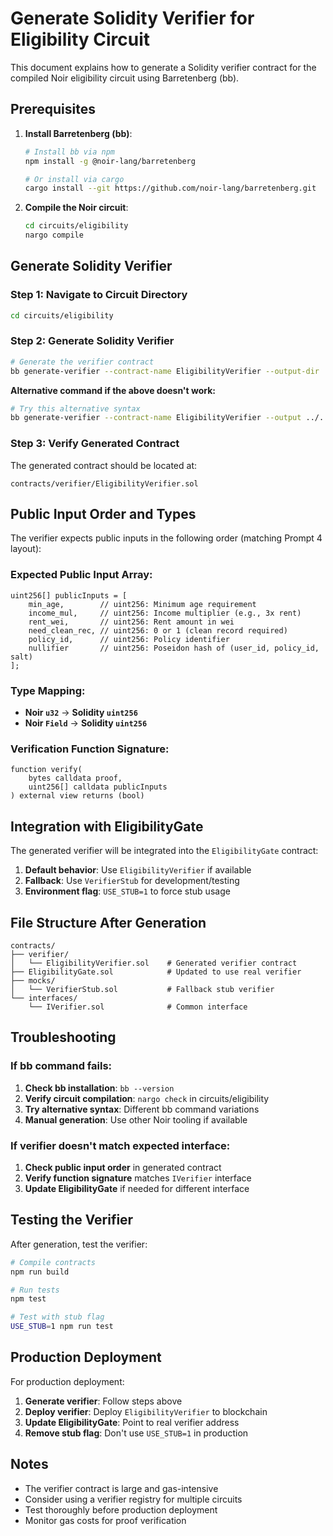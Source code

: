 # Generate Solidity Verifier for Eligibility Circuit

This document explains how to generate a Solidity verifier contract for the compiled Noir eligibility circuit using Barretenberg (bb).

## Prerequisites

1. **Install Barretenberg (bb)**:
   ```bash
   # Install bb via npm
   npm install -g @noir-lang/barretenberg
   
   # Or install via cargo
   cargo install --git https://github.com/noir-lang/barretenberg.git
   ```

2. **Compile the Noir circuit**:
   ```bash
   cd circuits/eligibility
   nargo compile
   ```

## Generate Solidity Verifier

### Step 1: Navigate to Circuit Directory
```bash
cd circuits/eligibility
```

### Step 2: Generate Solidity Verifier
```bash
# Generate the verifier contract
bb generate-verifier --contract-name EligibilityVerifier --output-dir ../../contracts/verifier
```

**Alternative command if the above doesn't work:**
```bash
# Try this alternative syntax
bb generate-verifier --contract-name EligibilityVerifier --output ../../contracts/verifier/EligibilityVerifier.sol
```

### Step 3: Verify Generated Contract
The generated contract should be located at:
```
contracts/verifier/EligibilityVerifier.sol
```

## Public Input Order and Types

The verifier expects public inputs in the following order (matching Prompt 4 layout):

### Expected Public Input Array:
```solidity
uint256[] publicInputs = [
    min_age,        // uint256: Minimum age requirement
    income_mul,     // uint256: Income multiplier (e.g., 3x rent)
    rent_wei,       // uint256: Rent amount in wei
    need_clean_rec, // uint256: 0 or 1 (clean record required)
    policy_id,      // uint256: Policy identifier
    nullifier       // uint256: Poseidon hash of (user_id, policy_id, salt)
];
```

### Type Mapping:
- **Noir `u32`** → **Solidity `uint256`**
- **Noir `Field`** → **Solidity `uint256`**

### Verification Function Signature:
```solidity
function verify(
    bytes calldata proof,
    uint256[] calldata publicInputs
) external view returns (bool)
```

## Integration with EligibilityGate

The generated verifier will be integrated into the `EligibilityGate` contract:

1. **Default behavior**: Use `EligibilityVerifier` if available
2. **Fallback**: Use `VerifierStub` for development/testing
3. **Environment flag**: `USE_STUB=1` to force stub usage

## File Structure After Generation

```
contracts/
├── verifier/
│   └── EligibilityVerifier.sol    # Generated verifier contract
├── EligibilityGate.sol            # Updated to use real verifier
├── mocks/
│   └── VerifierStub.sol           # Fallback stub verifier
└── interfaces/
    └── IVerifier.sol              # Common interface
```

## Troubleshooting

### If bb command fails:
1. **Check bb installation**: `bb --version`
2. **Verify circuit compilation**: `nargo check` in circuits/eligibility
3. **Try alternative syntax**: Different bb command variations
4. **Manual generation**: Use other Noir tooling if available

### If verifier doesn't match expected interface:
1. **Check public input order** in generated contract
2. **Verify function signature** matches `IVerifier` interface
3. **Update EligibilityGate** if needed for different interface

## Testing the Verifier

After generation, test the verifier:

```bash
# Compile contracts
npm run build

# Run tests
npm test

# Test with stub flag
USE_STUB=1 npm run test
```

## Production Deployment

For production deployment:

1. **Generate verifier**: Follow steps above
2. **Deploy verifier**: Deploy `EligibilityVerifier` to blockchain
3. **Update EligibilityGate**: Point to real verifier address
4. **Remove stub flag**: Don't use `USE_STUB=1` in production

## Notes

- The verifier contract is large and gas-intensive
- Consider using a verifier registry for multiple circuits
- Test thoroughly before production deployment
- Monitor gas costs for proof verification
